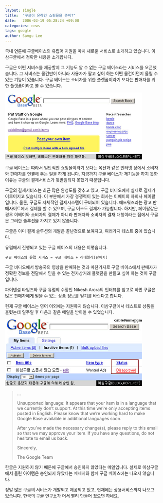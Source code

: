 ```yaml
---
layout: single
title:  "구글이 온라인 쇼핑몰을 준비?"
date:   2006-03-19 05:28:24 +09:00
categories: news
tags: google
author: Samgu Lee
---
```

국내 언론에 구글베이스의 유럽어 지원을 마치 새로운 서비스로 소개하고 있습니다. 이삼구글에서 정확한 내용을 소개합니다.

구글은 어떤 서비스를 제공할지 그 기능도 알 수 없는 구글 베이스라는 서비스를 오픈했습니다. 그 서비스는 물건만이 아니라 사용자가 팔고 싶어 하는 어떤 물건이던지 올릴 수 있는 기능이 있습니다. 구글 베이스는 소비자를 위한 플랫폼이라기 보다는 판매자를 위한 플랫폼이라고 볼 수 있습니다.

![구글 베이스의 홈페이지](/assets/google_base_homepage.jpg)

구글 베이스는 따라서 일반적인 쇼핑몰이라기 보다는 옥션과 같은 인터넷 상에서 소비자와 판매자를 연결해 주는 일을 하게 됩니다. 지금까지 구글 베이스가 제기능을 하지 못한 이유는 구글의 결제서비스가 뒷받침되지 못했기 때문입니다.

구글의 결제서비스는 최근 많은 완성도를 갖추고 있고, 구글 비디오에서 실제로 결제가 이루어지고 있습니다. 이 부분에서 가장 경쟁력이 있는 회사는 이베이의 자회사 페이팔입니다. 물론, 구글도 자체적인 결제시스템이 구비되어 있습니다. 애드워즈라는 광고 판매사이트에서 결제를 할 수 있으며, 구글 어스도 결제가 가능합니다. 하지만, 페이팔같은 경우 이베이와 소비자의 결제가 아니라 판매자와 소비자의 결재 대행이라는 점에서 구글은 그러한 솔루션을 가지고 있지 않습니다.

구글은 이미 결제 솔루션의 개발은 끝난것으로 보여지고, 여러가지 테스트 중에 있습니다.

유럽에서 진행되고 있는 구글 베이스의 내용은 이렇습니다.

    구글 베이스의 유럽 서비스 = 구글 베이스 + 리테일러(판매자)

구글 비디오에서 방송국의 영상을 판매하는 것과 마찬가지로 구글 베이스에서 판매자가 정확한 정보를 전달해서 믿을 수 있는 전자상거래 플랫폼을 만들고 싶어 하는 것이 구글입니다.

파이넨셜 타임즈와 구글 유럽의 수장인 Nikesh Arora의 인터뷰를 참고로 하면 구글은 많은 판매자에게 믿을 수 있는 상품 정보를 얻기를 바란다고 합니다.

현재 구글 베이스는 영어 이외에는 지원하지 않습니다. 이삼구글에서 테스트로 상품을 올렸는데 일주일 후 다음과 같은 메일을 받아볼 수 있었습니다.

![구글 베이스는 한글을 지원하지 않는다](/assets/google_base_disapproved.jpg)

> ...
>
> Unsupported language: It appears that your item is in a language that we currently don&#8217;t support. At this time we&#8217;re only accepting items posted in English. Please know that we&#8217;re working hard to make Google Base available in additional languages soon.
>
> After you&#8217;ve made the necessary change(s), please reply to this email so that we may approve your item. If you have any questions, do not hesitate to email us back.
>
> Sincerely,
>
> The Google Team

한글은 지원하지 않기 때문에 구글에서 승인하지 않았다는 메일입니다. 실제로 이삼구글에서 올린 아이템은 승인되지 않았다는 메세지와 함께 구글 베이스에는 나오지 않습니다.

정말 많은 구글의 서비스가 개발되고 제공되고 있고, 현재에는 상용서비스까지 나오고 있습니다. 한국의 구글 연구소가 어서 빨리 만들어 졌으면 하네요.
